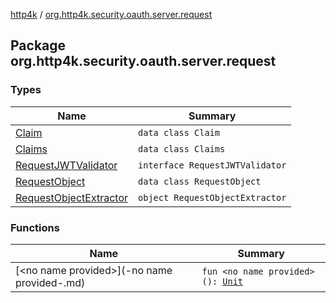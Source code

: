 [http4k](../index.md) / [org.http4k.security.oauth.server.request](./index.md)

## Package org.http4k.security.oauth.server.request

### Types

| Name | Summary |
|---|---|
| [Claim](-claim/index.md) | `data class Claim` |
| [Claims](-claims/index.md) | `data class Claims` |
| [RequestJWTValidator](-request-j-w-t-validator/index.md) | `interface RequestJWTValidator` |
| [RequestObject](-request-object/index.md) | `data class RequestObject` |
| [RequestObjectExtractor](-request-object-extractor.md) | `object RequestObjectExtractor` |

### Functions

| Name | Summary |
|---|---|
| [&lt;no name provided&gt;](-no name provided-.md) | `fun <no name provided>(): `[`Unit`](https://kotlinlang.org/api/latest/jvm/stdlib/kotlin/-unit/index.html) |
